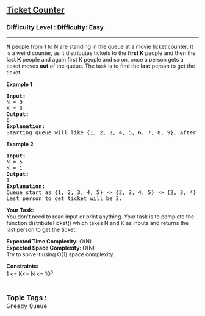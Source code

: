 <h2><a href="https://www.geeksforgeeks.org/problems/ticket-counter-2731/0">Ticket Counter</a></h2><h3>Difficulty Level : Difficulty: Easy</h3><hr><div class="problems_problem_content__Xm_eO"><p><strong>N</strong> people from 1 to N are standing in the queue at a movie ticket counter. It is a weird counter, as it distributes tickets to the <strong>first K</strong> people and then the <strong>last K</strong> people and again first K people and so on, once a person gets a ticket moves <strong>out</strong> of the queue. The task is to find the <strong>last</strong> person to get the ticket.</p>
<p><strong>Example 1</strong></p>
<pre><strong>Input:</strong><br>N = 9<br>K = 3<br><strong>Output:</strong><br>6<br><strong>Explanation:</strong><br>Starting queue will like {1, 2, 3, 4, 5, 6, 7, 8, 9}. After the first distribution queue will look like {4, 5, 6, 7, 8, 9}. And after the second distribution queue will look like {4, 5, 6}. The last person to get the ticket will be 6.</pre>
<p><strong>Example 2</strong></p>
<pre><strong>Input:</strong><br>N = 5<br>K = 1<br><strong>Output:</strong><br>3<br><strong>Explanation:</strong><br>Queue start as {1, 2, 3, 4, 5} -&gt; {2, 3, 4, 5} -&gt; {2, 3, 4} -&gt; {3, 4} -&gt; {3}<br>Last person to get ticket will be 3.</pre>
<p><strong>Your Task:</strong><br>You don't need to read input or print anything. Your task is to complete the function distributeTicket() which takes N and K as inputs and returns the last person to get the ticket.</p>
<p><strong>Expected Time Complexity:</strong> O(N)<br><strong>Expected Space Complexity: </strong>O(N)<br>Try to solve it using O(1) space complexity.</p>
<p><strong>Constraints:</strong><br>1 &lt;= K&lt;= N &lt;= 10<sup>5</sup></p></div><br><p><span style=font-size:18px><strong>Topic Tags : </strong><br><code>Greedy</code>&nbsp;<code>Queue</code>&nbsp;